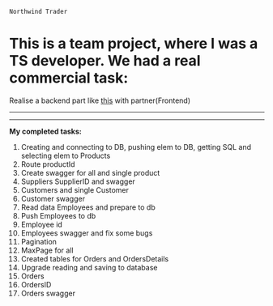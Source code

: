 `Northwind Trader`

<h1>  This is a team project, where I was a TS developer. We had a real commercial task: </h1>

Realise a backend part like [this](https://northwind.d1sql.com/dash) with partner(Frontend)

---

---

<b>My completed tasks:</b>

1. Creating and connecting to DB, pushing elem to DB, getting SQL and selecting elem to Products
2. Route productId
3. Create swagger for all and single product
4. Suppliers SupplierID and swagger
5. Customers and single Customer
6. Customer swagger
7. Read data Employees and prepare to db
8. Push Employees to db
9. Employee id
10. Employees swagger and fix some bugs
11. Pagination
12. MaxPage for all
13. Created tables for Orders and OrdersDetails
14. Upgrade reading and saving to database
15. Orders
16. OrdersID
17. Orders swagger
